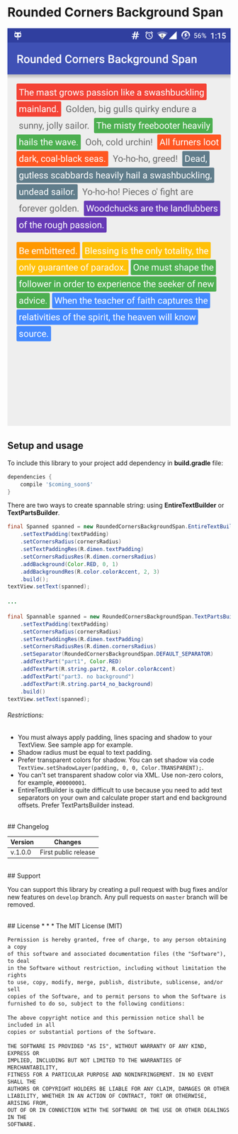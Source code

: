# Rounded Corners Background Span
![Likes Layout Demo](/images/demo.png)


## Setup and usage

To include this library to your project add dependency in **build.gradle** file:

```groovy
dependencies {
    compile '$coming_soon$'
}
```

There are two ways to create spannable string: using **EntireTextBuilder** or **TextPartsBuilder**.

```JAVA
final Spanned spanned = new RoundedCornersBackgroundSpan.EntireTextBuilder(this, "some text")
    .setTextPadding(textPadding)
    .setCornersRadius(cornersRadius)
    .setTextPaddingRes(R.dimen.textPadding)
    .setCornersRadiusRes(R.dimen.cornersRadius)
    .addBackground(Color.RED, 0, 1)
    .addBackgroundRes(R.color.colorAccent, 2, 3)
    .build();
textView.setText(spanned);

...

final Spannable spanned = new RoundedCornersBackgroundSpan.TextPartsBuilder(this)
    .setTextPadding(textPadding)
    .setCornersRadius(cornersRadius)
    .setTextPaddingRes(R.dimen.textPadding)
    .setCornersRadiusRes(R.dimen.cornersRadius)
    .setSeparator(RoundedCornersBackgroundSpan.DEFAULT_SEPARATOR)
    .addTextPart("part1", Color.RED)
    .addTextPart(R.string.part2, R.color.colorAccent)
    .addTextPart("part3. no background")
    .addTextPart(R.string.part4_no_background)
    .build()
textView.setText(spanned);
```

###### Restrictions: 
* You must always apply padding, lines spacing and shadow to your TextView. See sample app for example.
* Shadow radius must be equal to text padding.
* Prefer transparent colors for shadow. You can set shadow via code `TextView.setShadowLayer(padding, 0, 0, Color.TRANSPARENT);`. 
* You can't set transparent shadow color via XML. Use non-zero colors, for example, `#00000001`.
* EntireTextBuilder is quite difficult to use because you need to add text separators on your own and calculate proper start and end background offsets. Prefer TextPartsBuilder instead.

<br />
## Changelog

| Version | Changes                         |
| --- | --- |
| v.1.0.0 | First public release            |

<br />
## Support

You can support this library by creating a pull request with bug fixes and/or new features on `develop` branch. Any pull requests on `master` branch will be removed. 

<br />
## License
* * *
    The MIT License (MIT)
    
    Permission is hereby granted, free of charge, to any person obtaining a copy
    of this software and associated documentation files (the "Software"), to deal
    in the Software without restriction, including without limitation the rights
    to use, copy, modify, merge, publish, distribute, sublicense, and/or sell
    copies of the Software, and to permit persons to whom the Software is
    furnished to do so, subject to the following conditions:
    
    The above copyright notice and this permission notice shall be included in all
    copies or substantial portions of the Software.
    
    THE SOFTWARE IS PROVIDED "AS IS", WITHOUT WARRANTY OF ANY KIND, EXPRESS OR
    IMPLIED, INCLUDING BUT NOT LIMITED TO THE WARRANTIES OF MERCHANTABILITY,
    FITNESS FOR A PARTICULAR PURPOSE AND NONINFRINGEMENT. IN NO EVENT SHALL THE
    AUTHORS OR COPYRIGHT HOLDERS BE LIABLE FOR ANY CLAIM, DAMAGES OR OTHER
    LIABILITY, WHETHER IN AN ACTION OF CONTRACT, TORT OR OTHERWISE, ARISING FROM,
    OUT OF OR IN CONNECTION WITH THE SOFTWARE OR THE USE OR OTHER DEALINGS IN THE
    SOFTWARE.